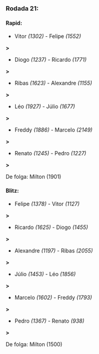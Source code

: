 ### Rodada 21:

#### Rapid:

* Vitor *(1302)*     -     Felipe *(1552)*

 **>** 
* Diogo *(1237)*     -     Ricardo *(1771)*

 **>** 
* Ribas *(1623)*     -     Alexandre *(1155)*

 **>** 
* Léo *(1927)*     -     Júlio *(1677)*

 **>** 
* Freddy *(1886)*     -     Marcelo *(2149)*

 **>** 
* Renato *(1245)*     -     Pedro *(1227)*

 **>** 

De folga: Milton (1901)

#### Blitz:

* Felipe *(1378)*     -     Vitor *(1127)*

 **>** 
* Ricardo *(1625)*     -     Diogo *(1455)*

 **>** 
* Alexandre *(1197)*     -     Ribas *(2055)*

 **>** 
* Júlio *(1453)*     -     Léo *(1856)*

 **>** 
* Marcelo *(1602)*     -     Freddy *(1793)*

 **>** 
* Pedro *(1367)*     -     Renato *(938)*

 **>** 

De folga: Milton (1500)

